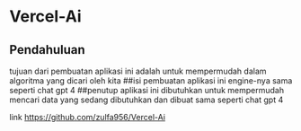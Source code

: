 # Vercel-Ai

## Pendahuluan
tujuan dari pembuatan aplikasi ini adalah untuk mempermudah dalam algoritma yang dicari oleh kita
##isi
pembuatan aplikasi ini engine-nya sama seperti chat gpt 4
##penutup
aplikasi ini dibutuhkan untuk mempermudah mencari data yang sedang dibutuhkan dan dibuat sama seperti chat gpt 4

link
https://github.com/zulfa956/Vercel-Ai